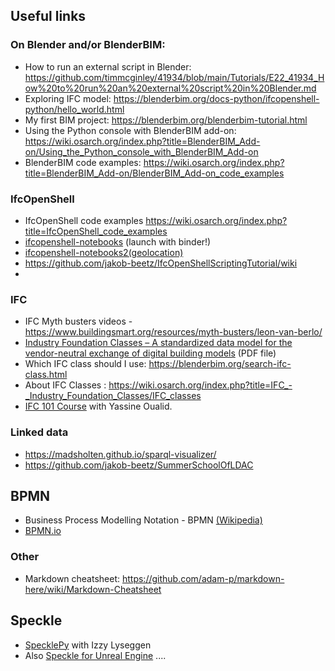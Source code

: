 ##  Useful links

### On Blender and/or BlenderBIM:
- How to run an external script in Blender: https://github.com/timmcginley/41934/blob/main/Tutorials/E22_41934_How%20to%20run%20an%20external%20script%20in%20Blender.md
- Exploring IFC model: https://blenderbim.org/docs-python/ifcopenshell-python/hello_world.html
- My first BIM project: https://blenderbim.org/blenderbim-tutorial.html
- Using the Python console with BlenderBIM add-on: https://wiki.osarch.org/index.php?title=BlenderBIM_Add-on/Using_the_Python_console_with_BlenderBIM_Add-on
- BlenderBIM code examples: https://wiki.osarch.org/index.php?title=BlenderBIM_Add-on/BlenderBIM_Add-on_code_examples

### IfcOpenShell
- IfcOpenShell code examples https://wiki.osarch.org/index.php?title=IfcOpenShell_code_examples
- [ifcopenshell-notebooks](https://github.com/jakob-beetz/ifcopenshell-notebooks) (launch with binder!)
- [ifcopenshell-notebooks2(geolocation)](https://github.com/vulevukusej/Jupyter-IfcOpenShell)
- https://github.com/jakob-beetz/IfcOpenShellScriptingTutorial/wiki
- 
### IFC
- IFC Myth busters videos - https://www.buildingsmart.org/resources/myth-busters/leon-van-berlo/ 
- [Industry Foundation Classes – A standardized data model for the vendor-neutral exchange of digital building models](https://publications.cms.bgu.tum.de/books/bim_2018/06_IFC_07.pdf) (PDF file)
- Which IFC class should I use: https://blenderbim.org/search-ifc-class.html
- About IFC Classes : https://wiki.osarch.org/index.php?title=IFC_-_Industry_Foundation_Classes/IFC_classes
- [IFC 101 Course](https://osarch.org/2022/11/12/%f0%9f%93%ba-ifc-101-a-free-ifc-crash-course-with-python/) with Yassine Oualid.

### Linked data
- https://madsholten.github.io/sparql-visualizer/
- https://github.com/jakob-beetz/SummerSchoolOfLDAC

## BPMN
- Business Process Modelling Notation - BPMN [(Wikipedia)](https://en.wikipedia.org/wiki/Business_Process_Model_and_Notation)
- [BPMN.io](http://BPMN.io)

### Other
- Markdown cheatsheet: https://github.com/adam-p/markdown-here/wiki/Markdown-Cheatsheet

## Speckle
* [SpecklePy](https://www.youtube.com/watch?v=-A16gHzzBXA&ab_channel=Speckle) with Izzy Lyseggen
* Also [Speckle for Unreal Engine](https://speckle.systems/tag/unreal/) ....
